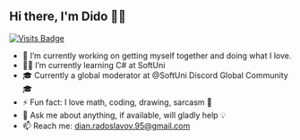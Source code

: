 ## **Hi there, I'm Dido** :technologist:

[![Visits Badge](https://badges.pufler.dev/visits/puf17640/git-badges)](https://github.com/mokgul)

- 🔭 I’m currently working on getting myself together and doing what I love.
- :man_student: I’m currently learning C# at SoftUni 
- :mortar_board: Currently a global moderator at @SoftUni Discord Global Community :mortar_board: 
- ⚡ Fun fact: I love math, coding, drawing, sarcasm :see_no_evil:
- 💬 Ask me about anything, if available, will gladly help :bulb:
- 📫 Reach me: dian.radoslavov.95@gmail.com

<!--
**mokgul/mokgul** is a ✨ _special_ ✨ repository because its `README.md` (this file) appears on your GitHub profile.

Here are some ideas to get you started:




- 😄 Pronouns: ...

-->
